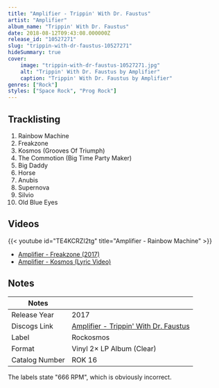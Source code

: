 ```yaml
---
title: "Amplifier - Trippin' With Dr. Faustus"
artist: "Amplifier"
album_name: "Trippin' With Dr. Faustus"
date: 2018-08-12T09:43:08.000000Z
release_id: "10527271"
slug: "trippin-with-dr-faustus-10527271"
hideSummary: true
cover:
    image: "trippin-with-dr-faustus-10527271.jpg"
    alt: "Trippin' With Dr. Faustus by Amplifier"
    caption: "Trippin' With Dr. Faustus by Amplifier"
genres: ["Rock"]
styles: ["Space Rock", "Prog Rock"]
---
```


## Tracklisting
1. Rainbow Machine
2. Freakzone
3. Kosmos (Grooves Of Triumph)
4. The Commotion (Big Time Party Maker)
5. Big Daddy
6. Horse
7. Anubis
8. Supernova
9. Silvio
10. Old Blue Eyes




## Videos
{{< youtube id="TE4KCRZI2tg" title="Amplifier - Rainbow Machine" >}}
- [Amplifier - Freakzone (2017)](https://www.youtube.com/watch?v=k7NAMedoq4o)
- [Amplifier - Kosmos (Lyric Video)](https://www.youtube.com/watch?v=s4PoflfAMEo)

## Notes
| Notes          |             |
| ---------------| ----------- |
| Release Year   | 2017 |
| Discogs Link   | [Amplifier - Trippin' With Dr. Faustus](https://www.discogs.com/release/10527271-Amplifier-Trippin-With-Dr-Faustus) |
| Label          | Rockosmos |
| Format         | Vinyl 2× LP Album (Clear) |
| Catalog Number | ROK 16 |

The labels state "666 RPM", which is obviously incorrect.
